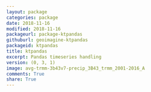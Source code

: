 ```yaml
---
layout: package
categories: package
date: 2018-11-16
modified: 2018-11-16
packageurl: package-ktpandas
githuburl: geoimagine-ktpandas
packageid: ktpandas
title: ktpandas
excerpt: Pandas timeseries handling
version: (0, 3, 1)
image: avg-trmm-3b43v7-precip_3B43_trmm_2001-2016_A
comments: True
share: True
---
```

